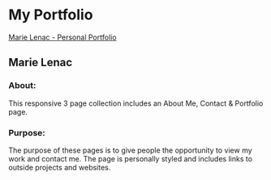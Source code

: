 # My Portfolio

[Marie Lenac - Personal Portfolio](https://malicemarie.github.io/MyPortfolio/)

## Marie Lenac

### About:

This responsive 3 page collection includes an About Me, Contact & Portfolio page.

### Purpose:

The purpose of these pages is to give people the opportunity to view my work and contact me. The page is personally styled and includes links to outside projects and websites.
